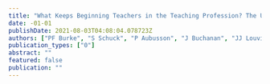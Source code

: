 ```yaml
---
title: "What Keeps Beginning Teachers in the Teaching Profession? The Use of Best-Worst Scaling to Quantify Key Factors"
date: -01-01
publishDate: 2021-08-03T04:08:04.078723Z
authors: ["PF Burke", "S Schuck", "P Aubusson", "J Buchanan", "JJ Louviere", "A Prescott", " ..."]
publication_types: ["0"]
abstract: ""
featured: false
publication: ""
---
```


